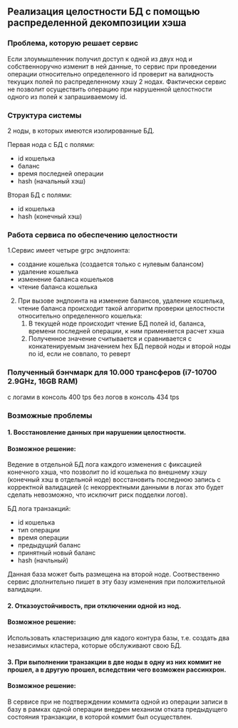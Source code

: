 ## Реализация целостности БД с помощью распределенной декомпозиции хэша

### Проблема, которую решает сервис
Если злоумышленник получил доступ к одной из двух нод и собственноручно изменит в ней данные, то сервис при проведении операции относительно определенного id проверит на валидность текущих полей по распределенному хэшу 2 нодах. Фактически сервис не позволит осуществить операцию при нарушенной целостности одного из полей к запрашиваемому id.

### Структура системы
2 ноды, в которых имеются изолированные БД.

Первая нода с БД с полями:
- id кошелька 
- баланс
- время последней операции
- hash (начальный хэш)

Вторая БД с полями:
- id кошелька
- hash (конечный хэш)

### Работа сервиса по обеспечению целостности
1.Сервис имеет четыре grpc эндпоинта:
- создание кошелька (создается только с нулевым балансом)
- удаление кошелька
- изменение баланса кошельков
- чтение баланса кошелька
2. При вызове эндпоинта на изменеие балансов, удаление кошелька, чтение баланса происходит такой алгоритм проверки целостности относительно определенного кошелька:
   1. В текущей ноде происходит чтение БД полей id, баланса, времени последней операции, к ним применяется расчет хэша
   2. Полученное значение считывается и сравнивается с конкатенируемым значением hex БД первой ноды и второй ноды по id, если не совпало, то реверт

### Полученный бэнчмарк для 10.000 трансферов (i7-10700 2.9GHz, 16GB RAM)
с логами в консоль 400 tps
без логов в консоль 434 tps

### Возможные проблемы
#### 1. Восстановление данных при нарушении целостности.
#### Возможное решение:
Ведение в отдельной БД лога каждого изменения с фиксацией конечного хэша, что позволит по id кошелька по внешнему хэшу (конечный хэш в отдельной ноде) 
восстановить последнюю запись с корректной валидацией (с некорректными данными в логах это будет сделать невозможно, что исключит риск подделки логов).

БД лога транзакций:
- id кошелька
- тип операции
- время операции
- предыдущий баланс
- принятный новый баланс
- hash (начльный)

Данная база может быть размещена на второй ноде. Соотвественно сервис дполнительно пишет в эту базу изменения при положительной валидации.

#### 2. Отказоустойчивость, при отключении одной из нод.
#### Возможное решение:
Использовать кластеризацию для кадого контура базы, т.е. создать два независимых кластера, которые обслуживают свою БД.

#### 3. При выполнении транзакции в две ноды в одну из них коммит не прошел, а в другую прошел, вследствии чего возможен рассинхрон.
#### Возможное решение:
В сервисе при не подтверждении коммита одной из операции записи в базу в рамках одной операции внедрен механизм отката предыдущего состояния транзакции, в которой коммит был осуществлен.


